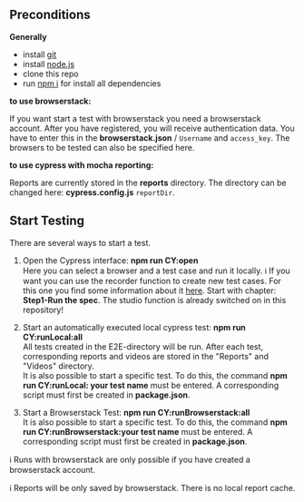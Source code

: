 ## Preconditions

**Generally**

* install [git](https://git-scm.com/downloads)
* install [node.js](https://nodejs.org/de/download/)
* clone this repo
* run [npm i]() for install all dependencies

**to use browserstack:**

If you want start a test with browserstack you need a browserstack account. After you have registered, you will receive authentication data. You have to enter this in the **browserstack.json** / `Username` and `access_key`. The browsers to be tested can also be specified here.

**to use cypress with mocha reporting:**

Reports are currently stored in the **reports** directory. The directory can be changed here: **cypress.config.js** `reportDir`.

## Start Testing

There are several ways to start a test.

1. Open the Cypress interface: **npm run CY:open** <br>
Here you can select a browser and a test case and run it locally.
:information_source: If you want you can use the recorder function to create new test cases.
For this one you find some information about it [here](https://docs.cypress.io/guides/references/cypress-studio#Extending-a-Test). Start with chapter: **Step1-Run the spec**. The studio function is already switched on in this repository!

2. Start an automatically executed local cypress test: **npm run CY:runLocal:all** <br>
All tests created in the E2E-directory will be run. After each test, corresponding reports and videos are stored in the "Reports" and "Videos" directory. <br>
It is also possible to start a specific test. To do this, the command **npm run CY:runLocal: your test name** must be entered. A corresponding script must first be created in **package.json**.

3. Start a Browserstack Test: **npm run CY:runBrowserstack:all** <br>
It is also possible to start a specific test. To do this, the command **npm run CY:runBrowserstack:your test name** must be entered. A corresponding script must first be created in **package.json**.

:information_source: Runs with browserstack are only possible if you have created a browserstack account.

:information_source: Reports will be only saved by browserstack. There is no local report cache.